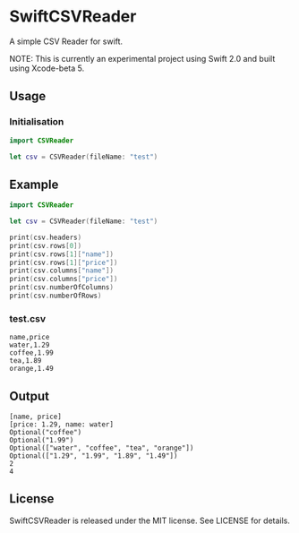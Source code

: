 # SwiftCSVReader
A simple CSV Reader for swift.

NOTE: This is currently an experimental project using Swift 2.0 and built using Xcode-beta 5.

## Usage
### Initialisation
```swift
import CSVReader
```
```swift
let csv = CSVReader(fileName: "test")
```

## Example
```swift
import CSVReader

let csv = CSVReader(fileName: "test")

print(csv.headers)
print(csv.rows[0])
print(csv.rows[1]["name"])
print(csv.rows[1]["price"])
print(csv.columns["name"])
print(csv.columns["price"])
print(csv.numberOfColumns)
print(csv.numberOfRows)
```

### test.csv
```
name,price
water,1.29
coffee,1.99
tea,1.89
orange,1.49
```

## Output

```
[name, price]
[price: 1.29, name: water]
Optional("coffee")
Optional("1.99")
Optional(["water", "coffee", "tea", "orange"])
Optional(["1.29", "1.99", "1.89", "1.49"])
2
4
```

## License
SwiftCSVReader is released under the MIT license. See LICENSE for details.
